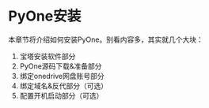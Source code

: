 # PyOne安装

本章节将介绍如何安装PyOne。别看内容多，其实就几个大块：

1. 宝塔安装软件部分
2. PyOne源码下载&准备部分
3. 绑定onedrive网盘账号部分
4. 绑定域名&反代部分（可选）
5. 配置开机启动部分（可选）

